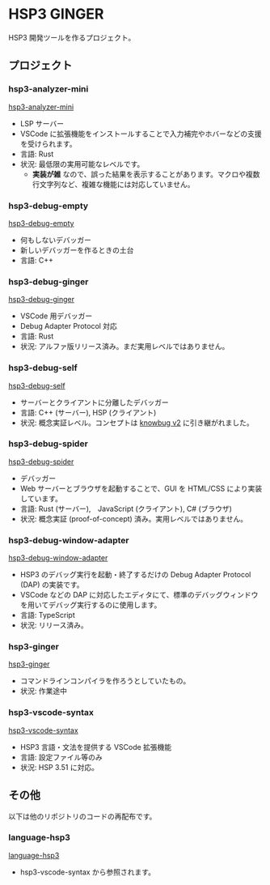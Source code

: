 # HSP3 GINGER

HSP3 開発ツールを作るプロジェクト。

## プロジェクト

### hsp3-analyzer-mini

[hsp3-analyzer-mini](hsp3-analyzer-mini)

- LSP サーバー
- VSCode に拡張機能をインストールすることで入力補完やホバーなどの支援を受けられます。
- 言語: Rust
- 状況: 最低限の実用可能なレベルです。
    - **実装が雑** なので、誤った結果を表示することがあります。マクロや複数行文字列など、複雑な機能には対応していません。

### hsp3-debug-empty

[hsp3-debug-empty](hsp3-debug-empty)

- 何もしないデバッガー
- 新しいデバッガーを作るときの土台
- 言語: C++

### hsp3-debug-ginger

[hsp3-debug-ginger](hsp3-debug-ginger)

- VSCode 用デバッガー
- Debug Adapter Protocol 対応
- 言語: Rust
- 状況: アルファ版リリース済み。まだ実用レベルではありません。

### hsp3-debug-self

[hsp3-debug-self](hsp3-debug-self)

- サーバーとクライアントに分離したデバッガー
- 言語: C++ (サーバー), HSP (クライアント)
- 状況: 概念実証レベル。コンセプトは [knowbug v2](https://github.com/vain0x) に引き継がれました。

### hsp3-debug-spider

[hsp3-debug-spider](hsp3-debug-spider)

- デバッガー
- Web サーバーとブラウザを起動することで、GUI を HTML/CSS により実装しています。
- 言語: Rust (サーバー),　JavaScript (クライアント), C# (ブラウザ)
- 状況: 概念実証 (proof-of-concept) 済み。実用レベルではありません。

### hsp3-debug-window-adapter

[hsp3-debug-window-adapter](hsp3-debug-window-adapter)

- HSP3 のデバッグ実行を起動・終了するだけの Debug Adapter Protocol (DAP) の実装です。
- VSCode などの DAP に対応したエディタにて、標準のデバッグウィンドウを用いてデバッグ実行するのに使用します。
- 言語: TypeScript
- 状況: リリース済み。

### hsp3-ginger

[hsp3-ginger](hsp3-ginger)

- コマンドラインコンパイラを作ろうとしていたもの。
- 状況: 作業途中

### hsp3-vscode-syntax

[hsp3-vscode-syntax](hsp3-vscode-syntax)

- HSP3 言語・文法を提供する VSCode 拡張機能
- 言語: 設定ファイル等のみ
- 状況: HSP 3.51 に対応。

## その他

以下は他のリポジトリのコードの再配布です。

### language-hsp3

[language-hsp3](https://github.com/honobonosun/language-hsp3)

- hsp3-vscode-syntax から参照されます。
